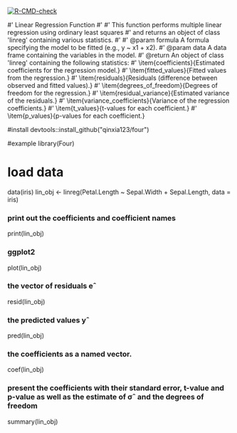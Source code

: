 <!-- badges: start -->
  [![R-CMD-check](https://github.com/qinxia123/four/actions/workflows/R-CMD-check.yaml/badge.svg)](https://github.com/qinxia123/four/actions/workflows/R-CMD-check.yaml)
  <!-- badges: end -->


#' Linear Regression Function
#'
#' This function performs multiple linear regression using ordinary least squares
#' and returns an object of class 'linreg' containing various statistics.
#'
#' @param formula A formula specifying the model to be fitted (e.g., y ~ x1 + x2).
#' @param data A data frame containing the variables in the model.
#' @return An object of class 'linreg' containing the following statistics:
#'   \item{coefficients}{Estimated coefficients for the regression model.}
#'   \item{fitted_values}{Fitted values from the regression.}
#'   \item{residuals}{Residuals (difference between observed and fitted values).}
#'   \item{degrees_of_freedom}{Degrees of freedom for the regression.}
#'   \item{residual_variance}{Estimated variance of the residuals.}
#'   \item{variance_coefficients}{Variance of the regression coefficients.}
#'   \item{t_values}{t-values for each coefficient.}
#'   \item{p_values}{p-values for each coefficient.}

#install
devtools::install_github("qinxia123/four")

#example
library(Four)

# load data
data(iris)
lin_obj <- linreg(Petal.Length ~ Sepal.Width + Sepal.Length, data = iris)

### print out the coefficients and coefficient names

print(lin_obj)

### ggplot2

plot(lin_obj)

### the vector of residuals eˆ

resid(lin_obj)


###  the predicted values yˆ

pred(lin_obj)


### the coefficients as a named vector.

coef(lin_obj)

### present the coefficients with their standard error, t-value and p-value as well as the estimate of σˆ and the degrees of freedom

summary(lin_obj)







